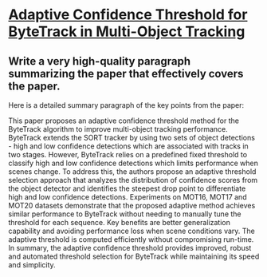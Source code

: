 # [Adaptive Confidence Threshold for ByteTrack in Multi-Object Tracking](https://arxiv.org/abs/2312.01650)

## Write a very high-quality paragraph summarizing the paper that effectively covers the paper.

 Here is a detailed summary paragraph of the key points from the paper:

This paper proposes an adaptive confidence threshold method for the ByteTrack algorithm to improve multi-object tracking performance. ByteTrack extends the SORT tracker by using two sets of object detections - high and low confidence detections which are associated with tracks in two stages. However, ByteTrack relies on a predefined fixed threshold to classify high and low confidence detections which limits performance when scenes change. To address this, the authors propose an adaptive threshold selection approach that analyzes the distribution of confidence scores from the object detector and identifies the steepest drop point to differentiate high and low confidence detections. Experiments on MOT16, MOT17 and MOT20 datasets demonstrate that the proposed adaptive method achieves similar performance to ByteTrack without needing to manually tune the threshold for each sequence. Key benefits are better generalization capability and avoiding performance loss when scene conditions vary. The adaptive threshold is computed efficiently without compromising run-time. In summary, the adaptive confidence threshold provides improved, robust and automated threshold selection for ByteTrack while maintaining its speed and simplicity.
